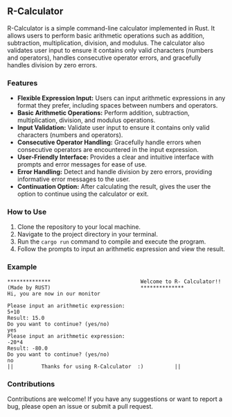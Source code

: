 ## R-Calculator

R-Calculator is a simple command-line calculator implemented in Rust. It allows users to perform basic arithmetic operations such as addition, subtraction, multiplication, division, and modulus. The calculator also validates user input to ensure it contains only valid characters (numbers and operators), handles consecutive operator errors, and gracefully handles division by zero errors.

### Features

- **Flexible Expression Input:** Users can input arithmetic expressions in any format they prefer, including spaces between numbers and operators.
- **Basic Arithmetic Operations:** Perform addition, subtraction, multiplication, division, and modulus operations.
- **Input Validation:** Validate user input to ensure it contains only valid characters (numbers and operators).
- **Consecutive Operator Handling:** Gracefully handle errors when consecutive operators are encountered in the input expression.
- **User-Friendly Interface:** Provides a clear and intuitive interface with prompts and error messages for ease of use.
- **Error Handling:** Detect and handle division by zero errors, providing informative error messages to the user.
- **Continuation Option:** After calculating the result, gives the user the option to continue using the calculator or exit.

### How to Use

1. Clone the repository to your local machine.
2. Navigate to the project directory in your terminal.
3. Run the `cargo run` command to compile and execute the program.
4. Follow the prompts to input an arithmetic expression and view the result.

### Example

```
**************                             Welcome to R- Calculator!! (Made by RUST)                             **************
Hi, you are now in our monitor

Please input an arithmetic expression:
5+10
Result: 15.0
Do you want to continue? (yes/no)
yes
Please input an arithmetic expression:
-20*4
Result: -80.0
Do you want to continue? (yes/no)
no
||         Thanks for using R-Calculator  :)          ||
```

### Contributions

Contributions are welcome! If you have any suggestions or want to report a bug, please open an issue or submit a pull request.